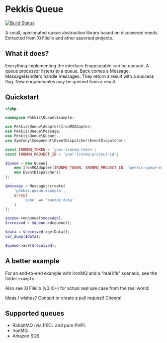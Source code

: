 Pekkis Queue
=============

[![Build Status](https://secure.travis-ci.org/pekkis/queue.png?branch=master)](http://travis-ci.org/pekkis/queue)

A small, opinionated queue abstraction library based on discovered needs.
Extracted from Xi Filelib and other assorted projects.

What it does?
--------------

Everything implementing the interface Enqueueable can be queued. A queue processor listens to a queue. Back comes a Message.
MessageHandlers handle messages. They return a result with a success flag. New enqueueables may be queued from
a result.

Quickstart
-----------

```php
<?php

namespace Pekkis\Queue\Example;

use Pekkis\Queue\Adapter\IronMQAdapter;
use Pekkis\Queue\Message;
use Pekkis\Queue\Queue;
use Symfony\Component\EventDispatcher\EventDispatcher;

const IRONMQ_TOKEN = 'your-ironmq-token';
const IRONMQ_PROJECT_ID = 'your-ironmq-project-id';

$queue = new Queue(
    new IronMQAdapter(IRONMQ_TOKEN, IRONMQ_PROJECT_ID, 'pekkis-queue-example'),
    new EventDispatcher()
);

$message = Message::create(
    'pekkis.queue.example',
    array(
        'some' => 'random data'
    )
);

$queue->enqueue($message);
$received = $queue->dequeue();

$data = $received->getData();
var_dump($data);

$queue->ack($received);

```

A better example
-----------------

For an end-to-end example with IronMQ and a "real life" scenario, see the folder `example`.

Also see Xi Filelib (v0.10+) for actual real use case from the real world!

Ideas / wishes? Contact or create a pull request! Cheers!

Supported queues
-----------------

- RabbitMQ (via PECL and pure PHP).
- IronMQ
- Amazon SQS

